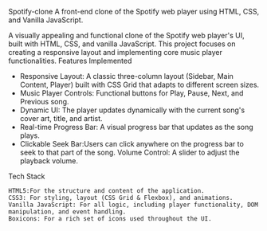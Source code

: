Spotify-clone
A front-end clone of the Spotify web player using HTML, CSS, and Vanilla JavaScript.


A visually appealing and functional clone of the Spotify web player's UI, built with HTML, CSS, and vanilla JavaScript. This project focuses on creating a responsive layout and implementing core music player functionalities.
 Features Implemented

-   Responsive Layout: A classic three-column layout (Sidebar, Main Content, Player) built with CSS Grid that adapts to different screen sizes.
-   Music Player Controls: Functional buttons for Play, Pause, Next, and Previous song.
-   Dynamic UI: The player updates dynamically with the current song's cover art, title, and artist.
-   Real-time Progress Bar: A visual progress bar that updates as the song plays.
-   Clickable Seek Bar:Users can click anywhere on the progress bar to seek to that part of the song.
   Volume Control: A slider to adjust the playback volume.



   Tech Stack

    HTML5:For the structure and content of the application.
    CSS3: For styling, layout (CSS Grid & Flexbox), and animations.
    Vanilla JavaScript: For all logic, including player functionality, DOM manipulation, and event handling.
    Boxicons: For a rich set of icons used throughout the UI.

